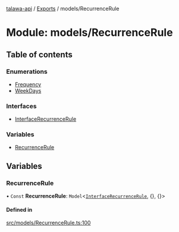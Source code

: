 [talawa-api](../README.md) / [Exports](../modules.md) / models/RecurrenceRule

# Module: models/RecurrenceRule

## Table of contents

### Enumerations

- [Frequency](../enums/models_RecurrenceRule.Frequency.md)
- [WeekDays](../enums/models_RecurrenceRule.WeekDays.md)

### Interfaces

- [InterfaceRecurrenceRule](../interfaces/models_RecurrenceRule.InterfaceRecurrenceRule.md)

### Variables

- [RecurrenceRule](models_RecurrenceRule.md#recurrencerule)

## Variables

### RecurrenceRule

• `Const` **RecurrenceRule**: `Model`\<[`InterfaceRecurrenceRule`](../interfaces/models_RecurrenceRule.InterfaceRecurrenceRule.md), \{\}, \{\}\>

#### Defined in

[src/models/RecurrenceRule.ts:100](https://github.com/PalisadoesFoundation/talawa-api/blob/3eeb2af/src/models/RecurrenceRule.ts#L100)
